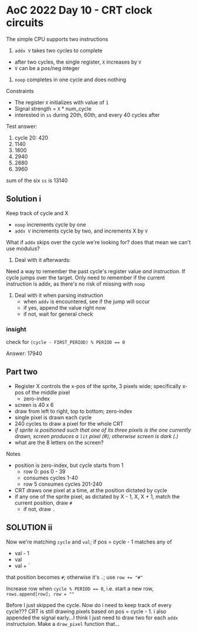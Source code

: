 # AoC 2022 Day 10 - CRT clock circuits

The simple CPU supports two instructions

1. `addx V` takes two cycles to complete
  - after two cycles, the single register, `X` increases by `V`
  - `V` can be a pos/neg integer
1. `noop` completes in one cycle and does nothing

Constraints

- The register `X` initializes with value of `1`
- Signal strength = `X` * num_cycle
- interested in `ss` during 20th, 60th, and every 40 cycles after

Test answer:

1. cycle 20: 420
1. 1140
1. 1800
1. 2940
1. 2880
1. 3960

sum of the six `ss` is 13140

## Solution i

Keep track of cycle and X

- `noop` increments cycle by one
- `addx V` increments cycle by two, and increments X by `V`

What if `addx` skips over the cycle we're looking for? does that mean we can't use modulus?

1. Deal with it afterwards:

Need a way to remember the past cycle's register value *and instruction*. If cycle jumps over the target. Only need to remember if the current instruction is addx, as there's no risk of missing with `noop`

1. Deal with it when parsing instruction
    - when `addv` is encountered, see if the jump will occur
    - if yes, append the value right now
    - if not, wait for general check

### insight

check for `(cycle - FIRST_PERIOD) % PERIOD == 0`

Answer:  17940

## Part two

- Register X controls the x-pos of the sprite, 3 pixels wide; specifically x-pos of the middle pixel
  - zero-index
- screen is 40 x 6
- draw from left to right, top to bottom; zero-index
- single pixel is drawn each cycle
- 240 cycles to draw a pixel for the whole CRT
- *if sprite is positioned such that one of its three pixels is the one currently drawn, screen produces a `lit` pixel (#); otherwise screen is dark (.)*
- what are the 8 letters on the screen?

Notes

- position is zero-index, but cycle starts from 1
  - row 0: pos 0 - 39
  - consumes cycles 1-40
  - row 5 consumes cycles 201-240
- CRT draws one pixel at a time, at the position dictated by cycle
- if any one of the sprite pixel, as dictated by X - 1, X, X + 1, match the current position, draw `#`
  - if not, draw `.`

## SOLUTION ii

Now we're matching `cycle` and `val`; if pos = cycle - 1 matches any of 

- val - 1
- val
- val + `

that position becomes `#`; otherwise it's `.`; use `row += "#"`

Increase row when `cycle % PERIOD == 0`, i.e. start a new row, `rows.append[row]; row = ""`

Before I just skipped the cycle. Now do i need to keep track of every cycle??? CRT is still drawing pixels based on pos = cycle - 1. i also appended the signal early...I think I just need to draw two for each `addx` instructuion. Make a `draw_pixel` function that...
